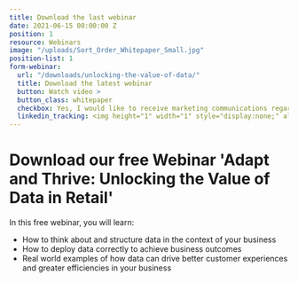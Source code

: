 ```yaml
---
title: Download the last webinar
date: 2021-06-15 00:00:00 Z
position: 1
resource: Webinars
image: "/uploads/Sort_Order_Whitepaper_Small.jpg"
position-list: 1
form-webinar:
  url: "/downloads/unlocking-the-value-of-data/"
  title: Download the latest webinar
  button: Watch video >
  button_class: whitepaper
  checkbox: Yes, I would like to receive marketing communications regarding Dressipi products and services. You can opt-out at any time from the emails you receive
  linkedin_tracking: <img height="1" width="1" style="display:none;" alt="" src="https://dc.ads.linkedin.com/collect/?pid=300788&conversionId=551785&fmt=gif">
---
```


# Download our free Webinar 'Adapt and Thrive: Unlocking the Value of Data in Retail'

In this free webinar, you will learn:

+ How to think about and structure data in the context of your business
+ How to deploy data correctly to achieve business outcomes
+ Real world examples of how data can drive better customer experiences and greater efficiencies in your business